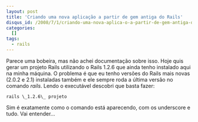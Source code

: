 ```yaml
--- 
layout: post
title: 'Criando uma nova aplicação a partir de gem antiga do Rails'
disqus_id: /2008/7/1/criando-uma-nova-aplica-o-a-partir-de-gem-antiga-do-rails
categories: 
  []
tags:
  - rails
---
```



Parece uma bobeira, mas não achei documentação sobre isso. Hoje quis gerar um projeto Rails utilizando o Rails 1.2.6 que ainda tenho instalado aqui na minha máquina. O problema é que eu tenho versões do Rails mais novas (2.0.2 e 2.1) instaladas também e ele sempre roda a última versão no comando *rails*. Lendo o executável descobri que basta fazer:

    rails \_1.2.6\_ projeto

Sim é exatamente como o comando está aparecendo, com os underscore e tudo. Vai entender...


